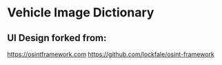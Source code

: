 # Vehicle Image Dictionary







## UI Design forked from:
https://osintframework.com
https://github.com/lockfale/osint-framework